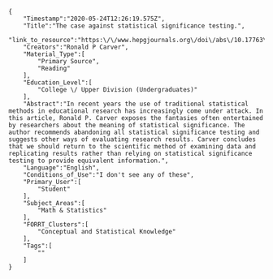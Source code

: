 
    {
        "Timestamp":"2020-05-24T12:26:19.575Z",
        "Title":"The case against statistical significance testing.",
        "link_to_resource":"https:\/\/www.hepgjournals.org\/doi\/abs\/10.17763\/haer.48.3.t490261645281841",
        "Creators":"Ronald P Carver",
        "Material_Type":[
            "Primary Source",
            "Reading"
        ],
        "Education_Level":[
            "College \/ Upper Division (Undergraduates)"
        ],
        "Abstract":"In recent years the use of traditional statistical methods in educational research has increasingly come under attack. In this article, Ronald P. Carver exposes the fantasies often entertained by researchers about the meaning of statistical significance. The author recommends abandoning all statistical significance testing and suggests other ways of evaluating research results. Carver concludes that we should return to the scientific method of examining data and replicating results rather than relying on statistical significance testing to provide equivalent information.",
        "Language":"English",
        "Conditions_of_Use":"I don't see any of these",
        "Primary_User":[
            "Student"
        ],
        "Subject_Areas":[
            "Math & Statistics"
        ],
        "FORRT_Clusters":[
            "Conceptual and Statistical Knowledge"
        ],
        "Tags":[
            ""
        ]
    }
